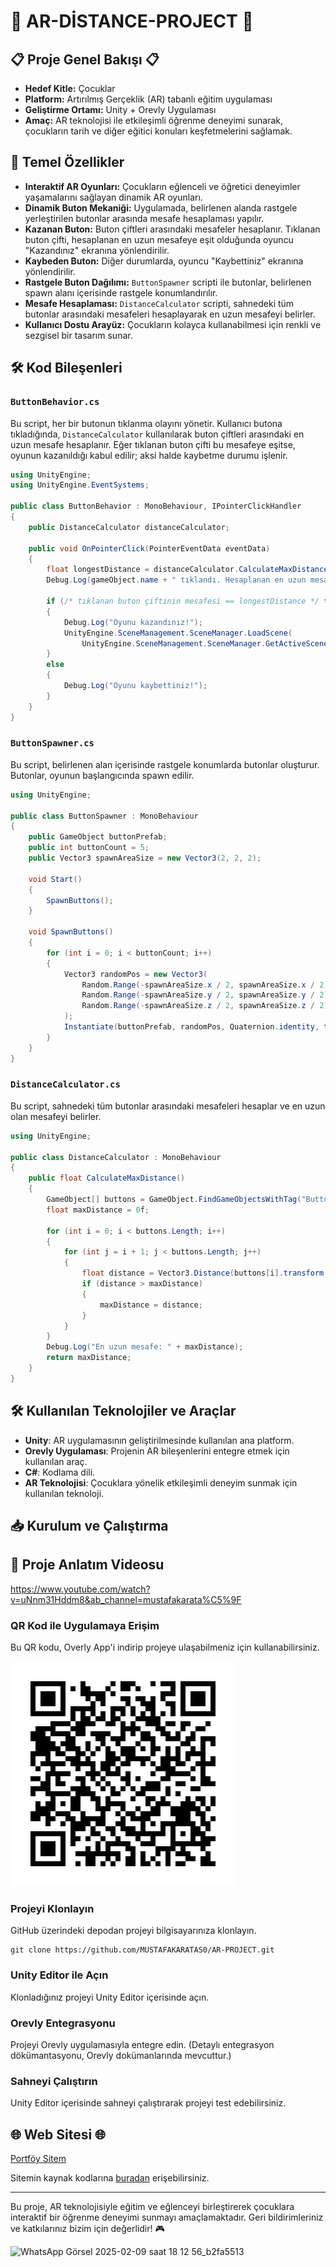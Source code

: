 # 🚀 AR-DİSTANCE-PROJECT 🚀

## 📋 Proje Genel Bakışı 📋

- **Hedef Kitle:** Çocuklar
- **Platform:** Artırılmış Gerçeklik (AR) tabanlı eğitim uygulaması
- **Geliştirme Ortamı:** Unity + Orevly Uygulaması
- **Amaç:** AR teknolojisi ile etkileşimli öğrenme deneyimi sunarak, çocukların tarih ve diğer eğitici konuları keşfetmelerini sağlamak.

## 📌 Temel Özellikler

- **Interaktif AR Oyunları:** Çocukların eğlenceli ve öğretici deneyimler yaşamalarını sağlayan dinamik AR oyunları.
- **Dinamik Buton Mekaniği:** Uygulamada, belirlenen alanda rastgele yerleştirilen butonlar arasında mesafe hesaplaması yapılır.
- **Kazanan Buton:** Buton çiftleri arasındaki mesafeler hesaplanır. Tıklanan buton çifti, hesaplanan en uzun mesafeye eşit olduğunda oyuncu "Kazandınız" ekranına yönlendirilir.
- **Kaybeden Buton:** Diğer durumlarda, oyuncu "Kaybettiniz" ekranına yönlendirilir.
- **Rastgele Buton Dağılımı:** `ButtonSpawner` scripti ile butonlar, belirlenen spawn alanı içerisinde rastgele konumlandırılır.
- **Mesafe Hesaplaması:** `DistanceCalculator` scripti, sahnedeki tüm butonlar arasındaki mesafeleri hesaplayarak en uzun mesafeyi belirler.
- **Kullanıcı Dostu Arayüz:** Çocukların kolayca kullanabilmesi için renkli ve sezgisel bir tasarım sunar.

## 🛠 Kod Bileşenleri

### `ButtonBehavior.cs`

Bu script, her bir butonun tıklanma olayını yönetir. Kullanıcı butona tıkladığında, `DistanceCalculator` kullanılarak buton çiftleri arasındaki en uzun mesafe hesaplanır. Eğer tıklanan buton çifti bu mesafeye eşitse, oyunun kazanıldığı kabul edilir; aksi halde kaybetme durumu işlenir.

```csharp
using UnityEngine;
using UnityEngine.EventSystems;

public class ButtonBehavior : MonoBehaviour, IPointerClickHandler
{
    public DistanceCalculator distanceCalculator;

    public void OnPointerClick(PointerEventData eventData)
    {
        float longestDistance = distanceCalculator.CalculateMaxDistance();
        Debug.Log(gameObject.name + " tıklandı. Hesaplanan en uzun mesafe: " + longestDistance);
        
        if (/* tıklanan buton çiftinin mesafesi == longestDistance */ false)
        {
            Debug.Log("Oyunu kazandınız!");
            UnityEngine.SceneManagement.SceneManager.LoadScene(
                UnityEngine.SceneManagement.SceneManager.GetActiveScene().name);
        }
        else
        {
            Debug.Log("Oyunu kaybettiniz!");
        }
    }
}
```

### `ButtonSpawner.cs`

Bu script, belirlenen alan içerisinde rastgele konumlarda butonlar oluşturur. Butonlar, oyunun başlangıcında spawn edilir.

```csharp
using UnityEngine;

public class ButtonSpawner : MonoBehaviour
{
    public GameObject buttonPrefab;
    public int buttonCount = 5;
    public Vector3 spawnAreaSize = new Vector3(2, 2, 2);

    void Start()
    {
        SpawnButtons();
    }

    void SpawnButtons()
    {
        for (int i = 0; i < buttonCount; i++)
        {
            Vector3 randomPos = new Vector3(
                Random.Range(-spawnAreaSize.x / 2, spawnAreaSize.x / 2),
                Random.Range(-spawnAreaSize.y / 2, spawnAreaSize.y / 2),
                Random.Range(-spawnAreaSize.z / 2, spawnAreaSize.z / 2)
            );
            Instantiate(buttonPrefab, randomPos, Quaternion.identity, transform);
        }
    }
}
```

### `DistanceCalculator.cs`

Bu script, sahnedeki tüm butonlar arasındaki mesafeleri hesaplar ve en uzun olan mesafeyi belirler.

```csharp
using UnityEngine;

public class DistanceCalculator : MonoBehaviour
{
    public float CalculateMaxDistance()
    {
        GameObject[] buttons = GameObject.FindGameObjectsWithTag("Button");
        float maxDistance = 0f;

        for (int i = 0; i < buttons.Length; i++)
        {
            for (int j = i + 1; j < buttons.Length; j++)
            {
                float distance = Vector3.Distance(buttons[i].transform.position, buttons[j].transform.position);
                if (distance > maxDistance)
                {
                    maxDistance = distance;
                }
            }
        }
        Debug.Log("En uzun mesafe: " + maxDistance);
        return maxDistance;
    }
}
```

## 🛠 Kullanılan Teknolojiler ve Araçlar

- **Unity**: AR uygulamasının geliştirilmesinde kullanılan ana platform.
- **Orevly Uygulaması**: Projenin AR bileşenlerini entegre etmek için kullanılan araç.
- **C#**: Kodlama dili.
- **AR Teknolojisi**: Çocuklara yönelik etkileşimli deneyim sunmak için kullanılan teknoloji.

## 📥 Kurulum ve Çalıştırma

## 🎥 Proje Anlatım Videosu
https://www.youtube.com/watch?v=uNnm31Hddm8&ab_channel=mustafakarata%C5%9F

### QR Kod ile Uygulamaya Erişim

Bu QR kodu, Overly App'i indirip projeye ulaşabilmeniz için kullanabilirsiniz.

![QR Kodu](https://github.com/MUSTAFAKARATAS0/AR-PROJECT/blob/main/QR_kodu.jpeg)

### Projeyi Klonlayın

GitHub üzerindeki depodan projeyi bilgisayarınıza klonlayın.

```
git clone https://github.com/MUSTAFAKARATAS0/AR-PROJECT.git
```

### Unity Editor ile Açın

Klonladığınız projeyi Unity Editor içerisinde açın.

### Orevly Entegrasyonu

Projeyi Orevly uygulamasıyla entegre edin. (Detaylı entegrasyon dökümantasyonu, Orevly dokümanlarında mevcuttur.)

### Sahneyi Çalıştırın

Unity Editor içerisinde sahneyi çalıştırarak projeyi test edebilirsiniz.

## 🌐 Web Sitesi 🌐

[Portföy Sitem](https://karatasmustafa.com/)

Sitemin kaynak kodlarına [buradan](https://github.com/MUSTAFAKARATAS0/site) erişebilirsiniz.

---
Bu proje, AR teknolojisiyle eğitim ve eğlenceyi birleştirerek çocuklara interaktif bir öğrenme deneyimi sunmayı amaçlamaktadır. Geri bildirimleriniz ve katkılarınız bizim için değerlidir! 🎮


![WhatsApp Görsel 2025-02-09 saat 18 12 56_b2fa5513](https://github.com/user-attachments/assets/c727b1d0-69c7-4c98-9b5a-3da4b324060b)

